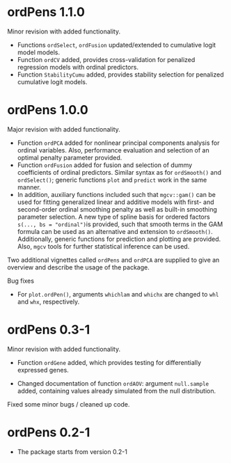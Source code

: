 
# ordPens 1.1.0

Minor revision with added functionality.

-   Functions `ordSelect`, `ordFusion` updated/extended to cumulative
    logit model models.
-   Function `ordCV` added, provides cross-validation for penalized
    regression models with ordinal predictors.
-   Function `StabilityCumu` added, provides stability selection for
    penalized cumulative logit models.

# ordPens 1.0.0

Major revision with added functionality.

-   Function `ordPCA` added for nonlinear principal components analysis
    for ordinal variables. Also, performance evaluation and selection of
    an optimal penalty parameter provided.  
-   Function `ordFusion` added for fusion and selection of dummy
    coefficients of ordinal predictors. Similar syntax as for
    `ordSmooth()` and `ordSelect()`; generic functions `plot` and
    `predict` work in the same manner.
-   In addition, auxiliary functions included such that `mgcv::gam()`
    can be used for fitting generalized linear and additive models with
    first- and second-order ordinal smoothing penalty as well as
    built-in smoothing parameter selection. A new type of spline basis
    for ordered factors `s(..., bs = "ordinal")`is provided, such that
    smooth terms in the GAM formula can be used as an alternative and
    extension to `ordSmooth()`. Additionally, generic functions for
    prediction and plotting are provided. Also, `mgcv` tools for further
    statistical inference can be used.

Two additional vignettes called `ordPens` and `ordPCA` are supplied to
give an overview and describe the usage of the package.

Bug fixes

-   For `plot.ordPen()`, arguments `whichlam` and `whichx` are changed
    to `whl` and `whx`, respectively.

# ordPens 0.3-1

Minor revision with added functionality.

-   Function `ordGene` added, which provides testing for differentially
    expressed genes.

-   Changed documentation of function `ordAOV`: argument `null.sample`
    added, containing values already simulated from the null
    distribution.

Fixed some minor bugs / cleaned up code.

# ordPens 0.2-1

-   The package starts from version 0.2-1
